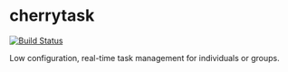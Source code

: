 # cherrytask

[![Build Status](https://travis-ci.org/robotnoises/CherryTask.svg)](https://travis-ci.org/robotnoises/CherryTask)

Low configuration, real-time task management for individuals or groups.
